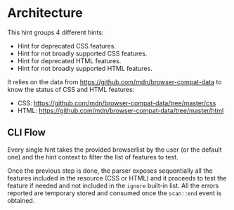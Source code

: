 # Architecture

This hint groups 4 different hints:

* Hint for deprecated CSS features.
* Hint for not broadly supported CSS features.
* Hint for deprecated HTML features.
* Hint for not broadly supported HTML features.

It relies on the data from https://github.com/mdn/browser-compat-data to
know the status of CSS and HTML features:

* CSS: https://github.com/mdn/browser-compat-data/tree/master/css
* HTML: https://github.com/mdn/browser-compat-data/tree/master/html

## CLI Flow

Every single hint takes the provided browserlist by the user (or the default
one) and the hint context to filter the list of features to test. 

Once the previous step is done, the parser exposes sequentially all the features
included in the resource (CSS or HTML) and it proceeds to test the feature if
needed and not included in the `ignore` built-in list. All the errors reported 
are temporary stored and consumed once the `scan::end` event is obtained.